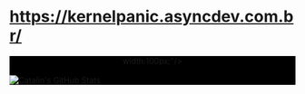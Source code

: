 
# https://kernelpanic.asyncdev.com.br/



<div style="background-color:black;"> 


<div align="center">
	width:100px;"/>
			
</div>

<br>
<div>
<a href="https://github.com/cloudbyteelias/cloudbyteelias">
  <img align="center" src="https://github-readme-stats.vercel.app/api?username=cloudbyteelias&show_icons=true&theme=radical" alt="Catalin's GitHub Stats" />
</a>
</div>
<div>

</div>


